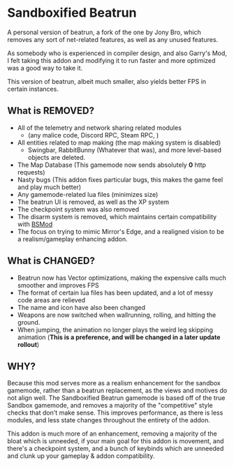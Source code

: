 # Sandboxified Beatrun

A personal version of beatrun, a fork of the one by Jony Bro, which removes any sort of net-related features, as well as any unused features.

As somebody who is experienced in compiler design, and also Garry's Mod, I felt taking this addon and modifying it to run faster and more optimized was a good way to take it.

This version of beatrun, albeit much smaller, also yields better FPS in certain instances.

## What is REMOVED?

* All of the telemetry and network sharing related modules
    * (any malice code, Discord RPC, Steam RPC, )
* All entities related to map making (the map making system is disabled)
    * Swingbar, RabbitBunny (Whatever that was), and more 
      level-based objects are deleted.
* The Map Database (This gamemode now sends absolutely **0** http requests)
* Nasty bugs (This addon fixes particular bugs, this makes the game feel and play much better)
* Any gamemode-related lua files (minimizes size)
* The beatrun UI is removed, as well as the XP system
* The checkpoint system was also removed
* The disarm system is removed, which maintains certain compatibility with [BSMod](https://steamcommunity.com/sharedfiles/filedetails/?id=2106330193)
* The focus on trying to mimic Mirror's Edge, and a realigned vision to be a realism/gameplay enhancing addon.

## What is CHANGED?

* Beatrun now has Vector optimizations, making the expensive calls much smoother and improves FPS
* The format of certain lua files has been updated, and a lot of messy code areas are relieved
* The name and icon have also been changed
* Weapons are now switched when wallrunning, rolling, and hitting the ground.
* When jumping, the animation no longer plays the weird leg skipping animation (**This is a preference, and will be changed in a later update rollout**)

## WHY?

Because this mod serves more as a realism enhancement for the sandbox gamemode, rather than a beatrun replacement, as the views and motives do not align well. The Sandboxified Beatrun gamemode is based off of the true Sandbox gamemode, and removes a majority of the "competitive" style checks that don't make sense. This improves performance, as there is less modules, and less state changes throughout the entirety of the addon. 

This addon is much more of an enhancement, removing a majority of the bloat which is unneeded, if your main goal for this addon is movement, and there's a checkpoint system, and a bunch of keybinds which are unneeded and clunk up your gameplay & addon compatibility.
